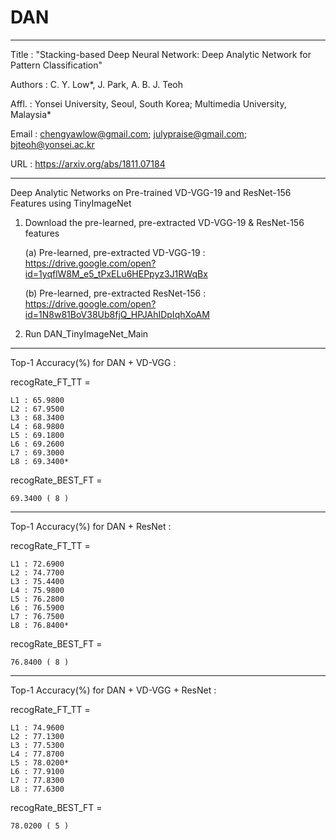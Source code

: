 # DAN

**************************************************************************************************

Title   : "Stacking-based Deep Neural Network: Deep Analytic Network for Pattern Classification" 

Authors : C. Y. Low*, J. Park, A. B. J. Teoh

Affl.   : Yonsei University, Seoul, South Korea; Multimedia University, Malaysia*

Email   : chengyawlow@gmail.com; julypraise@gmail.com; bjteoh@yonsei.ac.kr

URL     : https://arxiv.org/abs/1811.07184

**************************************************************************************************

Deep Analytic Networks on Pre-trained VD-VGG-19 and ResNet-156 Features using TinyImageNet

1.  Download the pre-learned, pre-extracted VD-VGG-19 & ResNet-156 features

    (a) Pre-learned, pre-extracted VD-VGG-19 : https://drive.google.com/open?id=1yqflW8M_e5_tPxELu6HEPpyz3J1RWqBx
    
    (b) Pre-learned, pre-extracted ResNet-156 : https://drive.google.com/open?id=1N8w81BoV38Ub8fjQ_HPJAhIDpIqhXoAM
    
2.  Run DAN_TinyImageNet_Main

**************************************************************************************************

Top-1 Accuracy(%) for DAN + VD-VGG :

recogRate_FT_TT =

    L1 : 65.9800   
    L2 : 67.9500   
    L3 : 68.3400   
    L4 : 68.9800   
    L5 : 69.1800   
    L6 : 69.2600   
    L7 : 69.3000   
    L8 : 69.3400*

recogRate_BEST_FT =

    69.3400 ( 8 )

**************************************************************************************************

Top-1 Accuracy(%) for DAN + ResNet :

recogRate_FT_TT =

    L1 : 72.6900     
    L2 : 74.7700     
    L3 : 75.4400     
    L4 : 75.9800     
    L5 : 76.2800     
    L6 : 76.5900       
    L7 : 76.7500     
    L8 : 76.8400*

recogRate_BEST_FT =

    76.8400 ( 8 )

**************************************************************************************************

Top-1 Accuracy(%) for DAN + VD-VGG + ResNet :

recogRate_FT_TT =

    L1 : 74.9600   
    L2 : 77.1300
    L3 : 77.5300
    L4 : 77.8700 
    L5 : 78.0200*
    L6 : 77.9100
    L7 : 77.8300
    L8 : 77.6300

recogRate_BEST_FT =

    78.0200 ( 5 )

